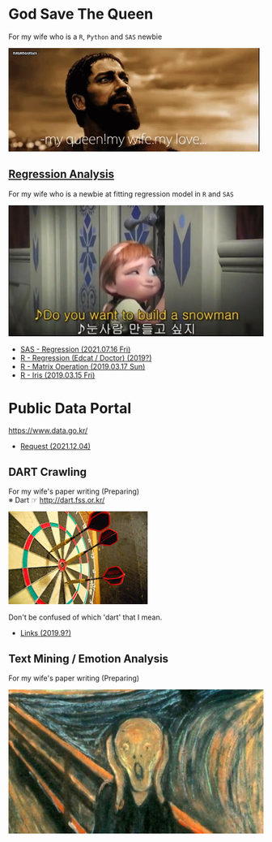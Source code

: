 # God Save The Queen

For my wife who is a `R`, `Python` and `SAS` newbie

![300 my queen my wife my love](Images/300%20my%20queen%20my%20wife%20my%20love.gif)


## [Regression Analysis](/Regression%20Analysis#do-you-wanna-fit-a-linear-regression-model)
For my wife who is a newbie at fitting regression model in `R` and `SAS`

![Do you want to build a snowman](Regression%20Analysis/Images/Do%20you%20want%20to%20build%20a%20snowman.png)

- [SAS - Regression (2021.07.16 Fri)](/Regression%20Analysis#sas---regression-20210716-fri)
- [R - Regression (Edcat / Doctor) (2019?)](/Regression%20Analysis#r---regression-edcat--doctor-2019)
- [R - Matrix Operation (2019.03.17 Sun)](/Regression%20Analysis#r---matrix-operation-20190317-sun)
- [R - Iris (2019.03.15 Fri)](/Regression%20Analysis#r---iris-20190315-fri)


# Public Data Portal
https://www.data.go.kr/

- [Request (2021.12.04)]()


## DART Crawling
For my wife's paper writing (Preparing)  
※ Dart ☞ http://dart.fss.or.kr/  

![dart](DART%20Crawling/Images/Dart_wikipedia.jpg)

Don't be confused of which 'dart' that I mean.

- [Links (2019.9?)](/DART%20Crawling#links-20199)


## Text Mining / Emotion Analysis
For my wife's paper writing (Preparing)

![Munch Scream](Emotion%20Analysis/Images/Munch_Scream.jpg)